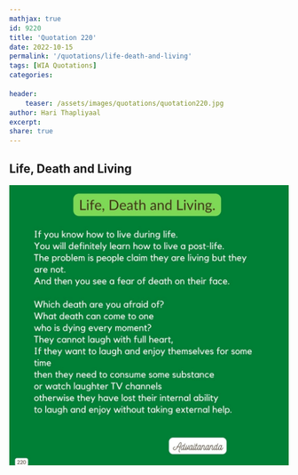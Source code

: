 ```yaml
---
mathjax: true
id: 9220
title: 'Quotation 220'
date: 2022-10-15
permalink: '/quotations/life-death-and-living'
tags: [WIA Quotations] 
categories: 

header:
    teaser: /assets/images/quotations/quotation220.jpg
author: Hari Thapliyaal 
excerpt:
share: true 
---
```


## Life, Death and Living

![Life, Death and Living](/assets/images/quotations/quotation220.jpg)
